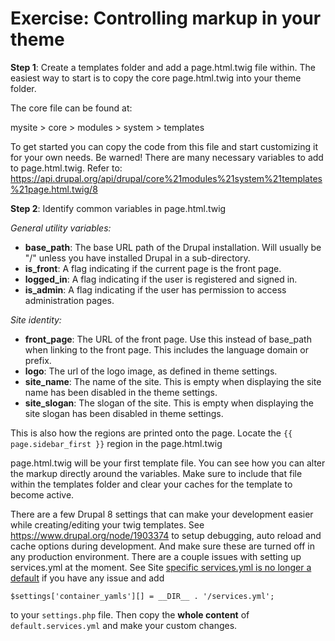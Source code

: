 # Exercise: Controlling markup in your theme

**Step 1**: Create a templates folder and add a page.html.twig file within.
The easiest way to start is to copy the core page.html.twig into your theme folder.

The core file can be found at:

mysite > core > modules > system > templates

To get started you can copy the code from this file and start customizing it for your own needs. Be warned! There are many necessary variables to add to page.html.twig. Refer to: https://api.drupal.org/api/drupal/core%21modules%21system%21templates%21page.html.twig/8

**Step 2**: Identify common variables in page.html.twig

*General utility variables:*

* **base_path**: The base URL path of the Drupal installation. Will usually be "/" unless you have installed Drupal in a sub-directory.
* **is_front**: A flag indicating if the current page is the front page.
* **logged_in**: A flag indicating if the user is registered and signed in.
* **is_admin**: A flag indicating if the user has permission to access administration pages.


*Site identity:*

* **front_page**: The URL of the front page. Use this instead of base_path when linking to the front page. 
This includes the language domain or prefix.
* **logo**: The url of the logo image, as defined in theme settings.
* **site_name**: The name of the site. This is empty when displaying the site name has been disabled in the theme
 settings.
* **site_slogan**: The slogan of the site. This is empty when displaying the site slogan has been disabled in theme
settings.

This is also how the regions are printed onto the page. Locate the ```{{ page.sidebar_first }}``` region in the page.html.twig

page.html.twig will be your first template file. You can see how you can alter the markup directly around the variables. Make sure to include that file within the templates folder and clear your caches for the template to become active. 

There are a few Drupal 8 settings that can make your development easier while creating/editing your twig templates. See https://www.drupal.org/node/1903374 to setup debugging, auto reload and cache options during development. And make sure these are turned off in any production environment. There are a couple issues with setting up services.yml at the moment. See Site [specific services.yml is no longer a default](https://www.drupal.org/node/2414149) if you have any issue and add 
```
$settings['container_yamls'][] = __DIR__ . '/services.yml';
``` 
to your ```settings.php``` file. Then copy the **whole content** of ```default.services.yml``` and make your custom changes. 